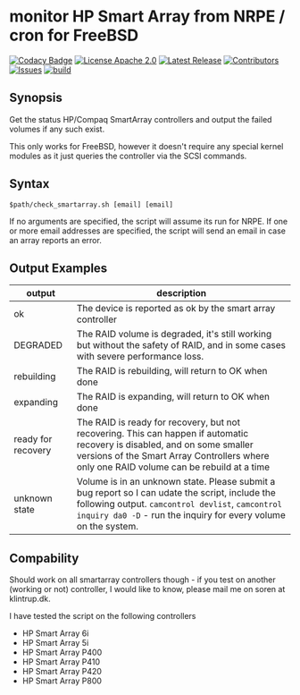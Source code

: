 # monitor HP Smart Array from NRPE / cron for FreeBSD

[![Codacy Badge](https://app.codacy.com/project/badge/Grade/cc158957feef461bad697b8ecedbdd50)](https://app.codacy.com/gh/Klintrup/check_smartarray/dashboard)
[![License Apache 2.0](https://img.shields.io/github/license/Klintrup/check_smartarray)](https://github.com/Klintrup/check_smartarray/blob/main/LICENSE)
[![Latest Release](https://img.shields.io/github/v/release/Klintrup/check_smartarray)](https://github.com/Klintrup/check_smartarray/releases)
[![Contributors](https://img.shields.io/github/contributors-anon/Klintrup/check_smartarray)](https://github.com/Klintrup/check_smartarray/graphs/contributors)
[![Issues](https://img.shields.io/github/issues/Klintrup/check_smartarray)](https://github.com/Klintrup/check_smartarray/issues)
[![build](https://img.shields.io/github/actions/workflow/status/Klintrup/check_smartarray/lint.yml)](https://github.com/Klintrup/check_smartarray/actions/workflows/lint.yml)

## Synopsis

Get the status HP/Compaq SmartArray controllers and output the failed volumes if any such exist.

This only works for FreeBSD, however it doesn't require any special kernel modules as it just queries the controller via the SCSI commands.

## Syntax

`$path/check_smartarray.sh [email] [email]`

If no arguments are specified, the script will assume its run for NRPE.
If one or more email addresses are specified, the script will send an email in case an array reports an error.

## Output Examples

| output             | description                                                                                                                                                                                                            |
| ------------------ | ---------------------------------------------------------------------------------------------------------------------------------------------------------------------------------------------------------------------- |
| ok                 | The device is reported as ok by the smart array controller                                                                                                                                                             |
| DEGRADED           | The RAID volume is degraded, it's still working but without the safety of RAID, and in some cases with severe performance loss.                                                                                        |
| rebuilding         | The RAID is rebuilding, will return to OK when done                                                                                                                                                                    |
| expanding          | The RAID is expanding, will return to OK when done                                                                                                                                                                     |
| ready for recovery | The RAID is ready for recovery, but not recovering. This can happen if automatic recovery is disabled, and on some smaller versions of the Smart Array Controllers where only one RAID volume can be rebuild at a time |
| unknown state      | Volume is in an unknown state. Please submit a bug report so I can udate the script, include the following output. `camcontrol devlist`, `camcontrol inquiry da0 -D` - run the inquiry for every volume on the system. |

## Compability

Should work on all smartarray controllers though - if you test on another (working or not) controller, I would like to know, please mail me on soren at klintrup.dk.

I have tested the script on the following controllers

- HP Smart Array 6i
- HP Smart Array 5i
- HP Smart Array P400
- HP Smart Array P410
- HP Smart Array P420
- HP Smart Array P800
